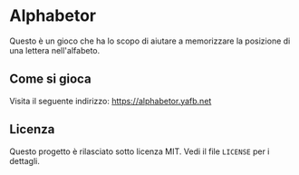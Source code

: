 # Alphabetor

Questo è un gioco che ha lo scopo di aiutare a memorizzare la posizione di una lettera nell'alfabeto.

## Come si gioca

Visita il seguente indirizzo: <https://alphabetor.yafb.net>

## Licenza

Questo progetto è rilasciato sotto licenza MIT. Vedi il file `LICENSE` per i dettagli.
